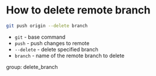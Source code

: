 # How to delete remote branch

```bash
git push origin --delete branch
```

- `git` - base command
- `push` - push changes to remote
- `--delete` - delete specified branch
- `branch` - name of the remote branch to delete

group: delete_branch


